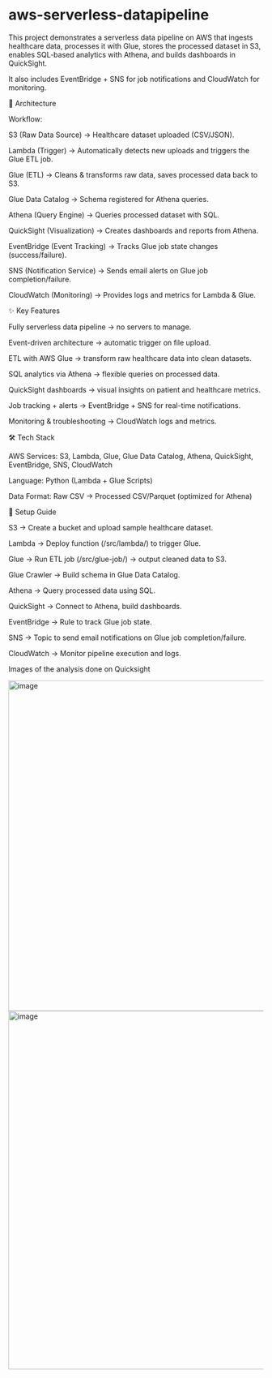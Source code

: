 # aws-serverless-datapipeline

This project demonstrates a serverless data pipeline on AWS that ingests healthcare data, processes it with Glue, stores the processed dataset in S3, enables SQL-based analytics with Athena, and builds dashboards in QuickSight.

It also includes EventBridge + SNS for job notifications and CloudWatch for monitoring.

📌 Architecture

Workflow:

S3 (Raw Data Source) → Healthcare dataset uploaded (CSV/JSON).

Lambda (Trigger) → Automatically detects new uploads and triggers the Glue ETL job.

Glue (ETL) → Cleans & transforms raw data, saves processed data back to S3.

Glue Data Catalog → Schema registered for Athena queries.

Athena (Query Engine) → Queries processed dataset with SQL.

QuickSight (Visualization) → Creates dashboards and reports from Athena.

EventBridge (Event Tracking) → Tracks Glue job state changes (success/failure).

SNS (Notification Service) → Sends email alerts on Glue job completion/failure.

CloudWatch (Monitoring) → Provides logs and metrics for Lambda & Glue.

✨ Key Features

Fully serverless data pipeline → no servers to manage.

Event-driven architecture → automatic trigger on file upload.

ETL with AWS Glue → transform raw healthcare data into clean datasets.

SQL analytics via Athena → flexible queries on processed data.

QuickSight dashboards → visual insights on patient and healthcare metrics.

Job tracking + alerts → EventBridge + SNS for real-time notifications.

Monitoring & troubleshooting → CloudWatch logs and metrics.

🛠️ Tech Stack

AWS Services: S3, Lambda, Glue, Glue Data Catalog, Athena, QuickSight, EventBridge, SNS, CloudWatch

Language: Python (Lambda + Glue Scripts)

Data Format: Raw CSV → Processed CSV/Parquet (optimized for Athena)

🚀 Setup Guide

S3 → Create a bucket and upload sample healthcare dataset.

Lambda → Deploy function (/src/lambda/) to trigger Glue.

Glue → Run ETL job (/src/glue-job/) → output cleaned data to S3.

Glue Crawler → Build schema in Glue Data Catalog.

Athena → Query processed data using SQL.

QuickSight → Connect to Athena, build dashboards.

EventBridge → Rule to track Glue job state.

SNS → Topic to send email notifications on Glue job completion/failure.

CloudWatch → Monitor pipeline execution and logs.

Images of the analysis done on Quicksight

<img width="983" height="652" alt="image" src="https://github.com/user-attachments/assets/63e2429b-f2f1-4df3-a473-48dc10373e0c" />


<img width="990" height="707" alt="image" src="https://github.com/user-attachments/assets/3d815ea7-000f-492f-a9cc-38a89caef0c8" />

